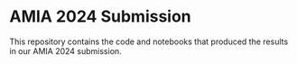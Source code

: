 # AMIA 2024 Submission

This repository contains the code and notebooks that produced the results in our AMIA 2024 submission.
